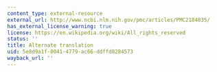 ```yaml
---
content_type: external-resource
external_url: http://www.ncbi.nlm.nih.gov/pmc/articles/PMC2184035/
has_external_license_warning: true
license: https://en.wikipedia.org/wiki/All_rights_reserved
status: ''
title: Alternate translation
uid: 5e8d9a1f-0041-4779-ac66-ddffd8284573
wayback_url: ''
---
```

